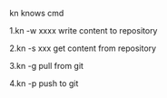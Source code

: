 kn knows cmd

 1.kn -w xxxx 
   write content to repository

 2.kn -s xxx
   get content from repository

 3.kn -g 
   pull from git

 4.kn -p 
   push to git


